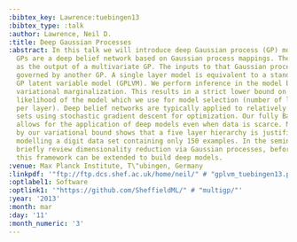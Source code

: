 ```yaml
---
:bibtex_key: Lawrence:tuebingen13
:bibtex_type: :talk
:author: Lawrence, Neil D.
:title: Deep Gaussian Processes
:abstract: In this talk we will introduce deep Gaussian process (GP) models. Deep
  GPs are a deep belief network based on Gaussian process mappings. The data is modeled
  as the output of a multivariate GP. The inputs to that Gaussian process are then
  governed by another GP. A single layer model is equivalent to a standard GP or the
  GP latent variable model (GPLVM). We perform inference in the model by approximate
  variational marginalization. This results in a strict lower bound on the marginal
  likelihood of the model which we use for model selection (number of layers and nodes
  per layer). Deep belief networks are typically applied to relatively large data
  sets using stochastic gradient descent for optimization. Our fully Bayesian treatment
  allows for the application of deep models even when data is scarce. Model selection
  by our variational bound shows that a five layer hierarchy is justified even when
  modelling a digit data set containing only 150 examples. In the seminar we will
  briefly review dimensionality reduction via Gaussian processes, before showing how
  this framework can be extended to build deep models.
:venue: Max Planck Institute, T\"ubingen, Germany
:linkpdf: '"ftp://ftp.dcs.shef.ac.uk/home/neil/" # "gplvm_tuebingen13.pdf"'
:optlabel1: Software
:optlink1: '"https://github.com/SheffieldML/" # "multigp/"'
:year: '2013'
:month: mar
:day: '11'
:month_numeric: '3'
---
```

